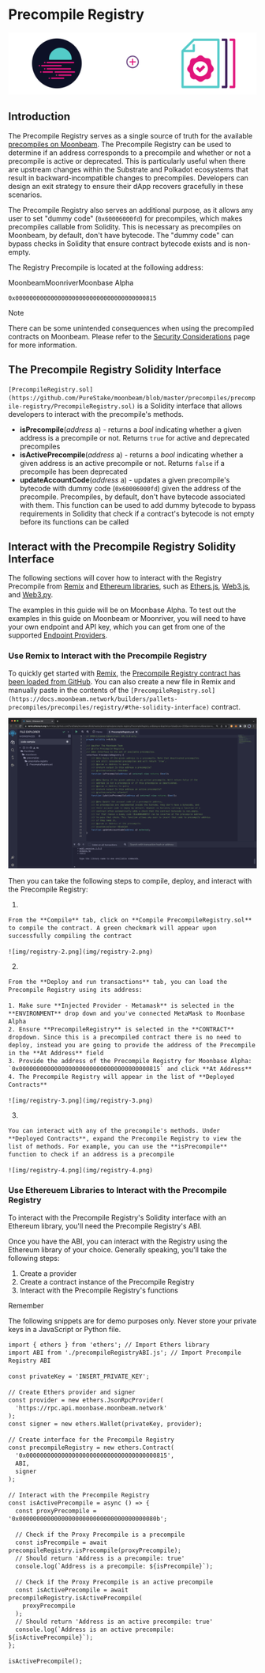 # Precompile Registry


![img/registry-banner.png](img/registry-banner.png)

## Introduction

The Precompile Registry serves as a single source of truth for the available [precompiles on Moonbeam](https://docs.moonbeam.network/builders/pallets-precompiles/precompiles/overview). The Precompile Registry can be used to determine if an address corresponds to a precompile and whether or not a precompile is active or deprecated. This is particularly useful when there are upstream changes within the Substrate and Polkadot ecosystems that result in backward-incompatible changes to precompiles. Developers can design an exit strategy to ensure their dApp recovers gracefully in these scenarios.

The Precompile Registry also serves an additional purpose, as it allows any user to set "dummy code" (`0x60006000fd`) for precompiles, which makes precompiles callable from Solidity. This is necessary as precompiles on Moonbeam, by default, don't have bytecode. The "dummy code" can bypass checks in Solidity that ensure contract bytecode exists and is non-empty.

The Registry Precompile is located at the following address:

MoonbeamMoonriverMoonbase Alpha

```
0x0000000000000000000000000000000000000815

```

Note

There can be some unintended consequences when using the precompiled contracts on Moonbeam. Please refer to the [Security Considerations](https://docs.moonbeam.network/builders/get-started/eth-compare/security) page for more information.

## The Precompile Registry Solidity Interface

`[PrecompileRegistry.sol](https://github.com/PureStake/moonbeam/blob/master/precompiles/precompile-registry/PrecompileRegistry.sol)` is a Solidity interface that allows developers to interact with the precompile's methods.

- **isPrecompile**(*address* a) - returns a *bool* indicating whether a given address is a precompile or not. Returns `true` for active and deprecated precompiles
- **isActivePrecompile**(*address* a) - returns a *bool* indicating whether a given address is an active precompile or not. Returns `false` if a precompile has been deprecated
- **updateAccountCode**(*address* a) - updates a given precompile's bytecode with dummy code (`0x60006000fd`) given the address of the precompile. Precompiles, by default, don't have bytecode associated with them. This function can be used to add dummy bytecode to bypass requirements in Solidity that check if a contract's bytecode is not empty before its functions can be called

## Interact with the Precompile Registry Solidity Interface

The following sections will cover how to interact with the Registry Precompile from [Remix](https://docs.moonbeam.network/builders/build/eth-api/dev-env/remix) and [Ethereum libraries](https://docs.moonbeam.network/builders/build/eth-api/libraries/), such as [Ethers.js](https://docs.moonbeam.network/builders/build/eth-api/libraries/ethersjs), [Web3.js](https://docs.moonbeam.network/builders/build/eth-api/libraries/web3js), and [Web3.py](https://docs.moonbeam.network/builders/build/eth-api/libraries/web3py).

The examples in this guide will be on Moonbase Alpha. To test out the examples in this guide on Moonbeam or Moonriver, you will need to have your own endpoint and API key, which you can get from one of the supported [Endpoint Providers](https://docs.moonbeam.network/builders/get-started/endpoints/).

### Use Remix to Interact with the Precompile Registry

To quickly get started with [Remix](https://docs.moonbeam.network/builders/build/eth-api/dev-env/remix), the [Precompile Registry contract has been loaded from GitHub](https://remix.ethereum.org/#url=https://github.com/PureStake/moonbeam/blob/master/precompiles/precompile-registry/PrecompileRegistry.sol). You can also create a new file in Remix and manually paste in the contents of the `[PrecompileRegistry.sol](https://docs.moonbeam.network/builders/pallets-precompiles/precompiles/registry/#the-solidity-interface)` contract.

![img/registry-1.png](img/registry-1.png)

Then you can take the following steps to compile, deploy, and interact with the Precompile Registry:

1.  
    
    From the **Compile** tab, click on **Compile PrecompileRegistry.sol** to compile the contract. A green checkmark will appear upon successfully compiling the contract
    
    ![img/registry-2.png](img/registry-2.png)
    
2.   
    
    From the **Deploy and run transactions** tab, you can load the Precompile Registry using its address:
    
    1. Make sure **Injected Provider - Metamask** is selected in the **ENVIRONMENT** drop down and you've connected MetaMask to Moonbase Alpha
    2. Ensure **PrecompileRegistry** is selected in the **CONTRACT** dropdown. Since this is a precompiled contract there is no need to deploy, instead you are going to provide the address of the Precompile in the **At Address** field
    3. Provide the address of the Precompile Registry for Moonbase Alpha: `0x0000000000000000000000000000000000000815` and click **At Address**
    4. The Precompile Registry will appear in the list of **Deployed Contracts**
    
    ![img/registry-3.png](img/registry-3.png)
    
3.  
    
    You can interact with any of the precompile's methods. Under **Deployed Contracts**, expand the Precompile Registry to view the list of methods. For example, you can use the **isPrecompile** function to check if an address is a precompile
    
    ![img/registry-4.png](img/registry-4.png)
    

### Use Ethereuem Libraries to Interact with the Precompile Registry

To interact with the Precompile Registry's Solidity interface with an Ethereum library, you'll need the Precompile Registry's ABI.

Once you have the ABI, you can interact with the Registry using the Ethereum library of your choice. Generally speaking, you'll take the following steps:

1. Create a provider
2. Create a contract instance of the Precompile Registry
3. Interact with the Precompile Registry's functions

Remember

The following snippets are for demo purposes only. Never store your private keys in a JavaScript or Python file.

```
import { ethers } from 'ethers'; // Import Ethers library
import ABI from './precompileRegistryABI.js'; // Import Precompile Registry ABI

const privateKey = 'INSERT_PRIVATE_KEY';

// Create Ethers provider and signer
const provider = new ethers.JsonRpcProvider(
  'https://rpc.api.moonbase.moonbeam.network'
);
const signer = new ethers.Wallet(privateKey, provider);

// Create interface for the Precompile Registry
const precompileRegistry = new ethers.Contract(
  '0x0000000000000000000000000000000000000815',
  ABI,
  signer
);

// Interact with the Precompile Registry
const isActivePrecompile = async () => {
  const proxyPrecompile = '0x000000000000000000000000000000000000080b';

  // Check if the Proxy Precompile is a precompile
  const isPrecompile = await precompileRegistry.isPrecompile(proxyPrecompile);
  // Should return 'Address is a precompile: true'
  console.log(`Address is a precompile: ${isPrecompile}`);

  // Check if the Proxy Precompile is an active precompile
  const isActivePrecompile = await precompileRegistry.isActivePrecompile(
    proxyPrecompile
  );
  // Should return 'Address is an active precompile: true'
  console.log(`Address is an active precompile: ${isActivePrecompile}`);
};

isActivePrecompile();

```
